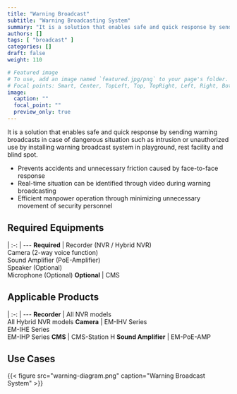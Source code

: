 ```yaml
---
title: "Warning Broadcast"
subtitle: "Warning Broadcasting System"
summary: "It is a solution that enables safe and quick response by sending warning broadcasts in case of dangerous situation such as intrusion or unauthorized use by installing warning broadcast system in playground, rest facility and blind spot."
authors: []
tags: [ "broadcast" ]
categories: []
draft: false
weight: 110

# Featured image
# To use, add an image named `featured.jpg/png` to your page's folder.
# Focal points: Smart, Center, TopLeft, Top, TopRight, Left, Right, BottomLeft, Bottom, BottomRight.
image:
  caption: ""
  focal_point: ""
  preview_only: true
---
```


It is a solution that enables safe and quick response by sending warning broadcasts in case of dangerous situation such as intrusion or unauthorized use by installing warning broadcast system in playground, rest facility and blind spot.

- Prevents accidents and unnecessary friction caused by face-to-face response
- Real-time situation can be identified through video during warning broadcasting
- Efficient manpower operation through minimizing unnecessary movement of security personnel

<div class="container">
<div class="row">
<div class="col-12 col-sm-6 pl-0">

## Required Equipments

|
:-: | ---
**Required** | Recorder (NVR / Hybrid NVR)<br>Camera (2-way voice function)<br>Sound Amplifier (PoE-Amplifier)<br>Speaker (Optional)<br>Microphone (Optional)
**Optional** | CMS

</div>
<div class="col-12 col-sm-6 pl-0">

## Applicable Products

|
:-: | ---
**Recorder** | All NVR models<br>All Hybrid NVR models
**Camera** | EM-IHV Series<br>EM-IHE Series<br>EM-IHP Series
**CMS** | CMS-Station H
**Sound Amplifier** | EM-PoE-AMP

</div>
</div>
</div>

## Use Cases

{{< figure src="warning-diagram.png" caption="Warning Broadcast System" >}}
